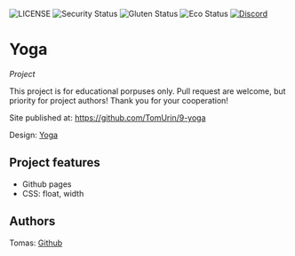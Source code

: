 ![LICENSE](https://img.shields.io/badge/license-MIT-blue.svg?style=flat-square)
![Security Status](https://img.shields.io/security-headers?label=Security&url=https%3A%2F%2Fgithub.com&style=flat-square)
![Gluten Status](https://img.shields.io/badge/Gluten-Free-green.svg)
![Eco Status](https://img.shields.io/badge/ECO-Friendly-green.svg)
[![Discord](https://discord.com/api/guilds/571393319201144843/widget.png)](https://discord.gg/dRwW4rw)

# Yoga

_Project_

This project is for educational porpuses only. Pull request are welcome, but priority for project authors! Thank you for your cooperation!

Site published at: https://github.com/TomUrin/9-yoga

Design: [Yoga](https://dribbble.com/shots/6857288/attachments/6857288-Yoga-studio-web-ui-concept?mode=media)
## Project features

-   Github pages
-   CSS: float, width

## Authors

Tomas: [Github](https://github.com/TomUrin)
